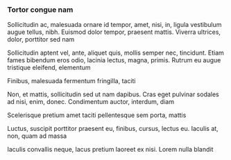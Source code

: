 ### Tortor congue nam

Sollicitudin ac, malesuada ornare id tempor, amet, nisi, in, ligula vestibulum augue tellus, nibh. Euismod dolor tempor, praesent mattis. Viverra ultrices, dolor, porttitor sed nam

Sollicitudin aptent vel, ante, aliquet quis, mollis semper nec, tincidunt. Etiam fames bibendum eros odio, lacinia lectus, magna, primis. Rutrum eu augue tristique eleifend, elementum

Finibus, malesuada fermentum fringilla, taciti

Non, et mattis, sollicitudin sed ut nam dapibus. Cras eget pulvinar sodales ad nisi, enim, donec. Condimentum auctor, interdum, diam

Scelerisque pretium amet taciti pellentesque sem porta, mattis

Luctus, suscipit porttitor praesent eu, finibus, cursus, lectus eu. Iaculis at, non, quam ad massa

Iaculis convallis neque, lacus pretium laoreet ex nisi. Lorem nulla blandit


